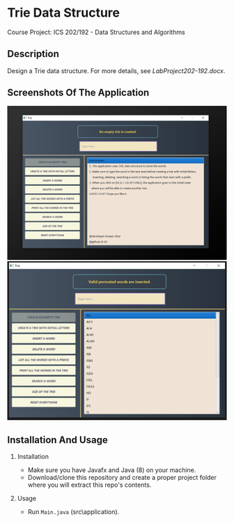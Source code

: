 # Trie Data Structure
  Course Project: ICS 202/192 - Data Structures and Algorithms

## Description
   Design a Trie data structure. For more details, see *LabProject202-192.docx*.

## Screenshots Of The Application
![](images/1.png)
![](images/2.png)

## Installation And Usage
1. Installation
   - Make sure you have Javafx and Java (8) on your machine.
   - Download/clone this repository and create a proper project folder where you will extract this repo's contents.
  
2. Usage
   - Run ````Main.java```` (src\application).
